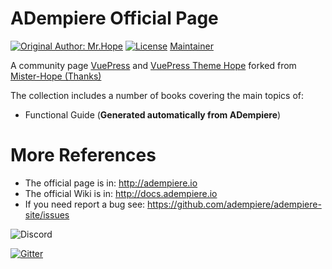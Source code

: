 # ADempiere Official Page

[![Original Author: Mr.Hope](https://img.shields.io/badge/Author-Mr.Hope-blue.svg?style=for-the-badge)](https://mrhope.site)
[![License](https://img.shields.io/github/license/mister-hope/mister-hope.github.io?style=for-the-badge)](https://github.com/Mister-Hope/Mister-Hope.github.io/blob/master/LICENSE)
[Maintainer](https://github.com/yamelsenih)

A community page [VuePress](https://v2.vuepress.vuejs.org/) and [VuePress Theme Hope](https://vuepress-theme-hope.github.io/v2/) forked from [Mister-Hope (Thanks)](https://github.com/Mister-Hope/Mister-Hope.github.io)

The collection includes a number of books covering the main topics of:

- Functional Guide (**Generated automatically from ADempiere**)

# More References

- The official page is in: http://adempiere.io
- The official Wiki is in: http://docs.adempiere.io
- If you need report a bug see: https://github.com/adempiere/adempiere-site/issues

![Discord](https://img.shields.io/discord/876231677209374750)

[![Gitter](https://badges.gitter.im/Join%20Chat.svg)](https://gitter.im/adempiere/adempiere?utm_source=badge&utm_medium=badge&utm_campaign=pr-badge&utm_content=badge)

